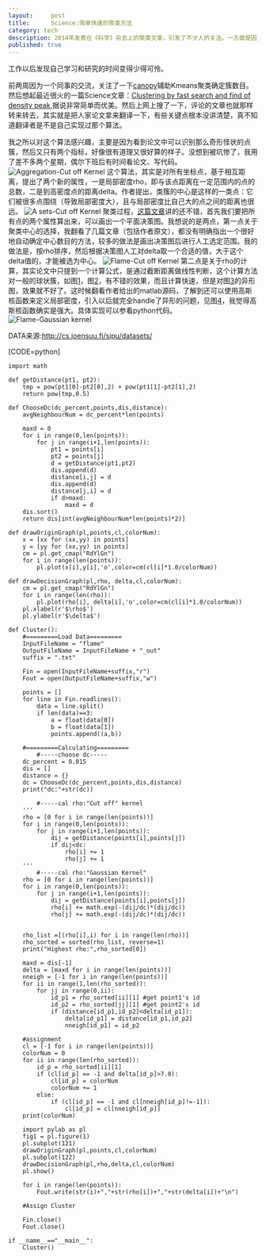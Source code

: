 ```yaml
---
layout:     post
title:      Science:简单快速的聚类方法
category: tech 
description: 2014年发表在《科学》杂志上的聚类文章，引发了不少人的关注。一方面是因为这些顶级期刊开始重视数据挖掘领域，另一方面原因是这个聚类算法的简洁高效。于是在工作之余，对这个算法进行了理解和实现。并不感觉它有多高大上，但是在两个关键问题上，还是有所得。
published: true
---
```

工作以后发现自己学习和研究的时间变得少得可怜。

前两周因为一个同事的交流，关注了一下[canopy](http://en.wikipedia.org/wiki/Canopy_clustering_algorithm)辅助Kmeans聚类确定簇数目。然后想起最近很火的一篇Science文章：[Clustering by fast search and find of density peak](http://wenku.baidu.com/link?url=5Wvn42-wj0z3UzyXeZNdLc3OpFnmGE7LsNU2Z3I1GWN3vSg8oy1Ub_QGSJISt7rVMlOSYgeodXQrU7ukUJGGgKm3yFzIgVYc8YupLdtlPh7),据说非常简单而优美。然后上网上搜了一下，评论的文章也就那样转来转去，其实就是把人家论文拿来翻译一下，有些关键点根本没讲清楚，真不知道翻译者是不是自己实现过那个算法。

我之所以对这个算法感兴趣，主要是因为看到论文中可以识别那么奇形怪状的点簇，然后又只有两个指标，好像很有道理又很好算的样子。没想到被坑惨了，我用了差不多两个星期，偶尔下班后有时间看论文、写代码。
![Aggregation-Cut off Kernel][1]
这个算法，其实是对所有坐标点，基于相互距离，提出了两个新的属性，一是局部密度rho，即与该点距离在一定范围内的点的总数，二是到高密度点的距离delta。作者提出，类簇的中心是这样的一类点：它们被很多点围绕（导致局部密度大），且与局部密度比自己大的点之间的距离也很远。
![A sets-Cut off Kernel][2]
聚类过程，[这篇文章](http://www.52ml.net/16296.html)讲的还不错，首先我们要把所有点的两个属性算出来，可以画出一个平面决策图。我想说的是两点，第一点关于聚类中心的选择，我翻看了几篇文章（包括作者原文），都没有明确指出一个很好地自动确定中心数目的方法，较多的做法是画出决策图后进行人工选定范围。我的做法是，按rho排序，然后根据决策图人工对delta取一个合适的值，大于这个delta值的，才能被选为中心。
![Flame-Cut off Kernel][3]
第二点是关于rho的计算，其实论文中只提到一个计算公式，是通过截断距离做线性判断，这个计算方法对一般的球状簇，如图[1]，图[2]，有不错的效果，而且计算快速，但是对图[3]的异形图，效果就不好了。这时候翻看作者给出的matlab源码，了解到还可以使用高斯核函数来定义局部密度，引入以后就完全handle了异形的问题，见图[4]，我觉得高斯核函数确实是强大。具体实现可以参看python代码。
![Flame-Gaussian kernel][4]

DATA来源:http://cs.joensuu.fi/sipu/datasets/

[CODE=python]

    import math

    def getDistance(pt1, pt2):
        tmp = pow(pt1[0]-pt2[0],2) + pow(pt1[1]-pt2[1],2)
        return pow(tmp,0.5)

    def ChooseDc(dc_percent,points,dis,distance):
        avgNeighbourNum = dc_percent*len(points)
        
        maxd = 0
        for i in range(0,len(points)):
            for j in range(i+1,len(points)):
                pt1 = points[i]
                pt2 = points[j]
                d = getDistance(pt1,pt2)
                dis.append(d)
                distance[i,j] = d
                dis.append(d)
                distance[j,i] = d
                if d>maxd:
                    maxd = d
        dis.sort()
        return dis[int(avgNeighbourNum*len(points)*2)]

    def drawOriginGraph(pl,points,cl,colorNum):
        x = [xx for (xx,yy) in points]
        y = [yy for (xx,yy) in points]
        cm = pl.get_cmap("RdYlGn")
        for i in range(len(points)):
            pl.plot(x[i],y[i],'o',color=cm(cl[i]*1.0/colorNum))

    def drawDecisionGraph(pl,rho, delta,cl,colorNum):
        cm = pl.get_cmap("RdYlGn")
        for i in range(len(rho)):
            pl.plot(rho[i], delta[i],'o',color=cm(cl[i]*1.0/colorNum))
        pl.xlabel(r'$\rho$')
        pl.ylabel(r'$\delta$')
        
    def Cluster():
        #=========Load Data=========
        InputFileName = "flame"
        OutputFileName = InputFileName + "_out"
        suffix = ".txt"

        Fin = open(InputFileName+suffix,"r")
        Fout = open(OutputFileName+suffix,"w")

        points = []
        for line in Fin.readlines():
            data = line.split()
            if len(data)==3:
                a = float(data[0])
                b = float(data[1])
                points.append((a,b))

        #=========Calculating=========
            #-----choose dc-----
        dc_percent = 0.015
        dis = []
        distance = {}
        dc = ChooseDc(dc_percent,points,dis,distance)
        print("dc:"+str(dc))

            #-----cal rho:"Cut off" kernel
        '''
        rho = [0 for i in range(len(points))]
        for i in range(0,len(points)):
            for j in range(i+1,len(points)):
                dij = getDistance(points[i],points[j])
                if dij<dc:
                    rho[i] += 1
                    rho[j] += 1
        '''
            #-----cal rho:"Gaussian Kernel"
        rho = [0 for i in range(len(points))]
        for i in range(0,len(points)):
            for j in range(i+1,len(points)):
                dij = getDistance(points[i],points[j])
                rho[i] += math.exp(-(dij/dc)*(dij/dc))
                rho[j] += math.exp(-(dij/dc)*(dij/dc))
               

        rho_list =[(rho[i],i) for i in range(len(rho))]
        rho_sorted = sorted(rho_list, reverse=1)
        print("Highest rho:",rho_sorted[0])

        maxd = dis[-1]
        delta = [maxd for i in range(len(points))]
        nneigh = [-1 for i in range(len(points))]
        for ii in range(1,len(rho_sorted)):
            for jj in range(0,ii):
                id_p1 = rho_sorted[ii][1] #get point1's id
                id_p2 = rho_sorted[jj][1] #get point2's id
                if (distance[id_p1,id_p2]<delta[id_p1]):
                    delta[id_p1] = distance[id_p1,id_p2]
                    nneigh[id_p1] = id_p2

        #assignment
        cl = [-1 for i in range(len(points))]
        colorNum = 0
        for ii in range(len(rho_sorted)):
            id_p = rho_sorted[ii][1]
            if (cl[id_p] == -1 and delta[id_p]>7.0):
                cl[id_p] = colorNum
                colorNum += 1
            else:
                if (cl[id_p] == -1 and cl[nneigh[id_p]!=-1]):
                    cl[id_p] = cl[nneigh[id_p]]
        print(colorNum)

        import pylab as pl
        fig1 = pl.figure(1)
        pl.subplot(121)
        drawOriginGraph(pl,points,cl,colorNum)
        pl.subplot(122)
        drawDecisionGraph(pl,rho,delta,cl,colorNum)
        pl.show()

        for i in range(len(points)):
            Fout.write(str(i)+","+str(rho[i])+","+str(delta[i])+"\n")

        #Assign Cluster

        Fin.close()
        Fout.close()

    if __name__=="__main__":
        Cluster()


[1]:http://findshine.qiniudn.com/figure_Aggr_cutoff.png "Aggregation-Cut off Kernel"
[2]:http://findshine.qiniudn.com/figure_a1_cutoff.png "A sets-Cut off Kernel"
[3]:http://findshine.qiniudn.com/figure_flame.png "Flame-Cut off Kernel"
[4]:http://findshine.qiniudn.com/figure_flame_Gaussian.png "Flame-Gaussian kernel"
